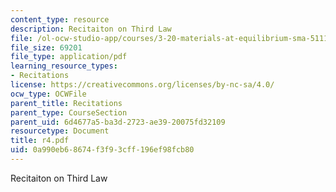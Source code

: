 ```yaml
---
content_type: resource
description: Recitaiton on Third Law
file: /ol-ocw-studio-app/courses/3-20-materials-at-equilibrium-sma-5111-fall-2003/0a990eb68674f3f93cff196ef98fcb80_r4.pdf
file_size: 69201
file_type: application/pdf
learning_resource_types:
- Recitations
license: https://creativecommons.org/licenses/by-nc-sa/4.0/
ocw_type: OCWFile
parent_title: Recitations
parent_type: CourseSection
parent_uid: 6d4677a5-ba3d-2723-ae39-20075fd32109
resourcetype: Document
title: r4.pdf
uid: 0a990eb6-8674-f3f9-3cff-196ef98fcb80
---
```

Recitaiton on Third Law